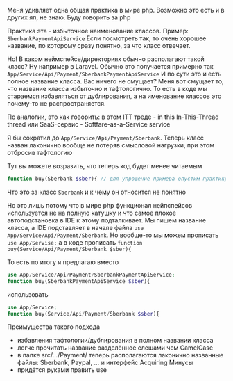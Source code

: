 Меня удивляет одна общая практика в мире php. Возможно это есть и в других яп, не знаю. Буду говорить за php

Практика эта - избыточное наименование классов. 
Пример: `SberbankPaymentApiService`
Если посмотреть так, то очень хорошее название, по которому сразу понятно, за что класс отвечает.

Но! В каком неймспейсе/директориях обычно располагают такой класс? Ну например в Laravel. Обычно это получается примерно так
`App/Service/Api/Payment/SberbankPaymentApiService`
И по сути это и есть полное название класса. Вас ничего не смущает? Меня вот смущает то, что название класса избыточно и тафтологично. То есть в коде мы стараемся избавляться от дублирования, а на именование классов это почему-то не распространяется.

По аналогии, это как говорить:
в этом ITT треде - in this In-This-Thread thread
или SaaS-сервис -  Softfare-as-a-Service service

Я бы сократил до `App/Service/Api/Payment/Sberbank`. Теперь класс назван лаконично вообще не потеряв смысловой нагрузки, при этом отбросив тафтологию

Тут вы можете возразить, что теперь код будет менее читаемым
```php
function buy(Sberbank $sber){ // для упрощение примера опустим практику зависимости от интерфейса вместо зависимости от реализации
```
Что это за класс `Sberbank` и к чему он относится не понятно

Но это лишь потому что в мире php функционал нейпспейсов используется не на полную катушку и что самое плохое автоподстановка в IDE к этому подталкивает. Мы пишем название класса, а IDE подставляет в начале файла `use App/Service/Api/Payment/Sberbank`. Но вообще-то мы можем прописать `use App/Servise;` а в коде прописать
`function buy(Service/Api/Payment/Sberbank $sber){`

То есть по итогу я предлагаю вместо 
```php
use App/Service/Api/Payment/SberbankPaymentApiService;
function buy(SberbankPaymentApiService $sber){
```

использовать
```php
use App/Service;
function buy(Service/Api/Payment/Sberbank $sber){
```

Преимущества такого подхода
- избавления тафтологии/дублирования в полном названии класса
- легче прочитать название разделённое слешами чем CamelCase
- в папке src/.../Payment/ теперь располагаются лаконично названные файлы: Sberbank, Paypal, ... и интерфейс Acquiring
Минусы
- придётся руками править use
